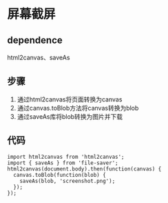 # 屏幕截屏
## dependence
html2canvas、saveAs
## 步骤
1. 通过html2canvas将页面转换为canvas
2. 通过canvas.toBlob方法将canvas转换为blob
3. 通过saveAs库将blob转换为图片并下载

## 代码
```
import html2canvas from 'html2canvas';
import { saveAs } from 'file-saver';
html2canvas(document.body).then(function(canvas) {
  canvas.toBlob(function(blob) {
    saveAs(blob, 'screenshot.png');
  });
});
```
